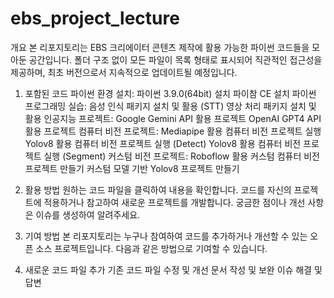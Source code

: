 # ebs_project_lecture

개요
본 리포지토리는 EBS 크리에이터 콘텐츠 제작에 활용 가능한 파이썬 코드들을 모아둔 공간입니다. 폴더 구조 없이 모든 파일이 목록 형태로 표시되어 직관적인 접근성을 제공하며, 최초 버전으로서 지속적으로 업데이트될 예정입니다.

1. 포함된 코드
  파이썬 환경 설치:
    파이썬 3.9.0(64bit) 설치
    파이참 CE 설치
  파이썬 프로그래밍 실습:
    음성 인식 패키지 설치 및 활용 (STT)
    영상 처리 패키지 설치 및 활용
  인공지능 프로젝트:
    Google Gemini API 활용 프로젝트
    OpenAI GPT4 API 활용 프로젝트
  컴퓨터 비전 프로젝트:
    Mediapipe 활용 컴퓨터 비전 프로젝트 실행
    Yolov8 활용 컴퓨터 비전 프로젝트 실행 (Detect)
    Yolov8 활용 컴퓨터 비전 프로젝트 실행 (Segment)
  커스텀 비전 프로젝트:
    Roboflow 활용 커스텀 컴퓨터 비전 프로젝트 만들기
    커스텀 모델 기반 Yolov8 프로젝트 만들기

3. 활용 방법
원하는 코드 파일을 클릭하여 내용을 확인합니다.
코드를 자신의 프로젝트에 적용하거나 참고하여 새로운 프로젝트를 개발합니다.
궁금한 점이나 개선 사항은 이슈를 생성하여 알려주세요.
4. 기여 방법
본 리포지토리는 누구나 참여하여 코드를 추가하거나 개선할 수 있는 오픈 소스 프로젝트입니다. 다음과 같은 방법으로 기여할 수 있습니다.

5. 새로운 코드 파일 추가
기존 코드 파일 수정 및 개선
문서 작성 및 보완
이슈 해결 및 답변
